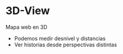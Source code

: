 # 3D-View
Mapa web en 3D
* Podemos medir desnivel y distancias
* Ver historias desde perspectivas distintas
